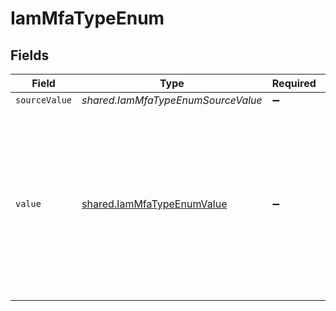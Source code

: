 # IamMfaTypeEnum


## Fields

| Field                                                                                                                                                                                            | Type                                                                                                                                                                                             | Required                                                                                                                                                                                         | Description                                                                                                                                                                                      | Example                                                                                                                                                                                          |
| ------------------------------------------------------------------------------------------------------------------------------------------------------------------------------------------------ | ------------------------------------------------------------------------------------------------------------------------------------------------------------------------------------------------ | ------------------------------------------------------------------------------------------------------------------------------------------------------------------------------------------------ | ------------------------------------------------------------------------------------------------------------------------------------------------------------------------------------------------ | ------------------------------------------------------------------------------------------------------------------------------------------------------------------------------------------------ |
| `sourceValue`                                                                                                                                                                                    | *shared.IamMfaTypeEnumSourceValue*                                                                                                                                                               | :heavy_minus_sign:                                                                                                                                                                               | N/A                                                                                                                                                                                              |                                                                                                                                                                                                  |
| `value`                                                                                                                                                                                          | [shared.IamMfaTypeEnumValue](../../../sdk/models/shared/iammfatypeenumvalue.md)                                                                                                                  | :heavy_minus_sign:                                                                                                                                                                               | The unified value for the type of multi-factor authentication. If the provider does not send back a type but does specify that MFA is set-up for this user, the value will be set to 'unknown'.' | totp                                                                                                                                                                                             |